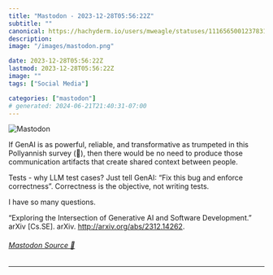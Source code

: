 ```yaml
---
title: "Mastodon - 2023-12-28T05:56:22Z"
subtitle: ""
canonical: https://hachyderm.io/users/mweagle/statuses/111656500123783126
description:
image: "/images/mastodon.png"

date: 2023-12-28T05:56:22Z
lastmod: 2023-12-28T05:56:22Z
image: ""
tags: ["Social Media"]

categories: ["mastodon"]
# generated: 2024-06-21T21:40:31-07:00
---
```

![Mastodon](/images/mastodon.png)

<p>If GenAI is as powerful, reliable, and transformative as trumpeted in this Pollyannish survey (🤨), then there would be no need to produce those communication artifacts that create shared context between people. </p><p>Tests - why LLM test cases? Just tell GenAI: “Fix this bug and enforce correctness”.  Correctness is the objective, not writing tests.</p><p>I have so many questions.</p><p>“Exploring the Intersection of Generative AI and Software Development.” arXiv [Cs.SE]. arXiv. <a href="http://arxiv.org/abs/2312.14262" target="_blank" rel="nofollow noopener noreferrer" translate="no"><span class="invisible">http://</span><span class="">arxiv.org/abs/2312.14262</span><span class="invisible"></span></a>.</p>


###### [Mastodon Source 🐘](https://hachyderm.io/@mweagle/111656500123783126)

___
